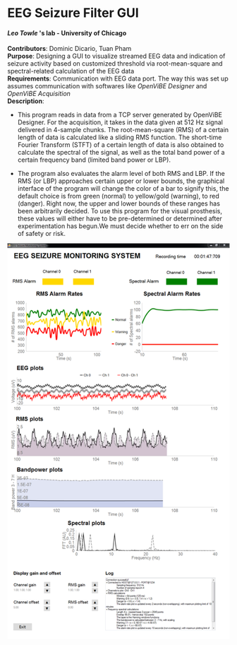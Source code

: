 # EEG Seizure Filter GUI 
#### *Leo Towle* 's lab - University of Chicago  
   **Contributors**: Dominic Dicario, Tuan Pham  
   **Purpose**: Designing a GUI to visualize streamed EEG data and indication of seizure activity based on customized threshold via root-mean-square and spectral-related calculation of the EEG data  
   **Requirements**: Communication with EEG data port. The way this was set up assumes communication with softwares like *OpenViBE Designer* and *OpenViBE Acquisition*  
   **Description**:  
+ This program reads in data from a TCP server generated by OpenViBE Designer. For the acquisition, it takes in the data given at 512 Hz signal delivered in 4-sample chunks. The root-mean-square (RMS) of a certain length of data is calculated like a sliding RMS function. The short-time Fourier Transform (STFT) of a certain length of data is also obtained to calculate the spectral of the signal, as well as the total band power of a certain frequency band (limited band power or LBP).  
  
+ The program also evaluates the alarm level of both RMS and LBP. If the RMS (or LBP) approaches certain upper or lower bounds, the graphical interface of the program will change the color of a bar to signify this, the default choice is from green (normal) to  yellow/gold (warning), to red (danger). Right now, the upper and lower bounds of these ranges has been arbitrarily decided. To use this program for the visual prosthesis, these values will either have to be pre-determined or determined after experimentation has begun.We must decide whether to err on the side of safety or risk.     
            
![alt text](docs/gui_demo.png?raw=true "Demo")

